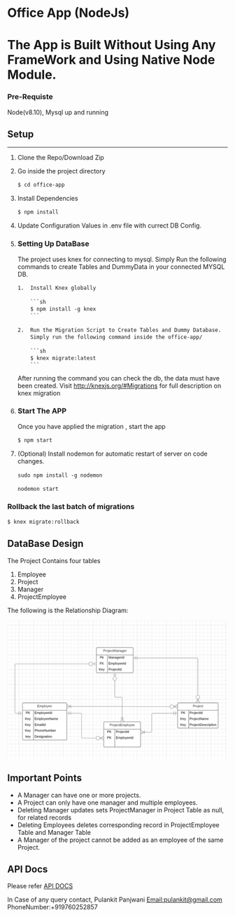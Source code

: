 # Office App (NodeJs)

The App is Built Without Using Any FrameWork and Using Native Node Module.
==========================

### Pre-Requiste

Node(v8.10), Mysql up and running

## Setup

---

1.  Clone the Repo/Download Zip

2.  Go inside the project directory

    ```sh
    $ cd office-app
    ```

3.  Install Dependencies

    ```sh
    $ npm install
    ```

4.  Update Configuration Values in .env file with currect DB Config.

5.  ### Setting Up DataBase

    The project uses knex for connecting to mysql.
    Simply Run the following commands to create Tables and DummyData in your connected MYSQL DB.

        1.  Install Knex globally

            ```sh
            $ npm install -g knex
            ```

        2.  Run the Migration Script to Create Tables and Dummy Database.
            Simply run the following command inside the office-app/

            ```sh
            $ knex migrate:latest
            ```

    After running the command you can check the db, the data must have been created.
    Visit http://knexjs.org/#Migrations for full description on knex migration

6)  ### Start The APP

    Once you have applied the migration , start the app

    ```sh
    $ npm start
    ```

7)  (Optional) Install nodemon for automatic restart of server on code changes.

    `sudo npm install -g nodemon`

    `nodemon start`

### Rollback the last batch of migrations

```sh
$ knex migrate:rollback
```

## DataBase Design

The Project Contains four tables

1.  Employee
2.  Project
3.  Manager
4.  ProjectEmployee

The following is the Relationship Diagram:

![ERD Office App](./image/ERD-1.png)

## Important Points

- A Manager can have one or more projects.
- A Project can only have one manager and multiple employees.
- Deleting Manager updates sets ProjectManager in Project Table as null, for related records
- Deleting Employees deletes corresponding record in ProjectEmployee Table and Manager Table
- A Manager of the project cannot be added as an employee of the same Project.

## API Docs

Please refer [API DOCS](./APIDOC.MD)

In Case of any query contact,
Pulankit Panjwani
[Email:pulankit@gmail.com](mailto:pulankit@gmail.com)
PhoneNumber:+919760252857

